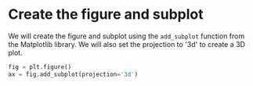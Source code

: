 # Create the figure and subplot

We will create the figure and subplot using the `add_subplot` function from the Matplotlib library. We will also set the projection to '3d' to create a 3D plot.

```python
fig = plt.figure()
ax = fig.add_subplot(projection='3d')
```
